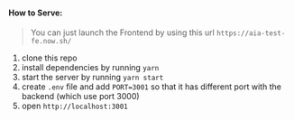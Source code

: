 #### How to Serve:

> You can just launch the Frontend by using this url `https://aia-test-fe.now.sh/` 

1. clone this repo
2. install dependencies by running `yarn`
3. start the server by running `yarn start`
4. create `.env` file and add `PORT=3001` so that it has different port with the backend (which use port 3000)
5. open `http://localhost:3001`
